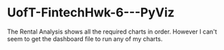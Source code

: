 # UofT-FintechHwk-6---PyViz

The Rental Analysis shows all the required charts in order.
However I can't seem to get the dashboard file to run any of my charts.